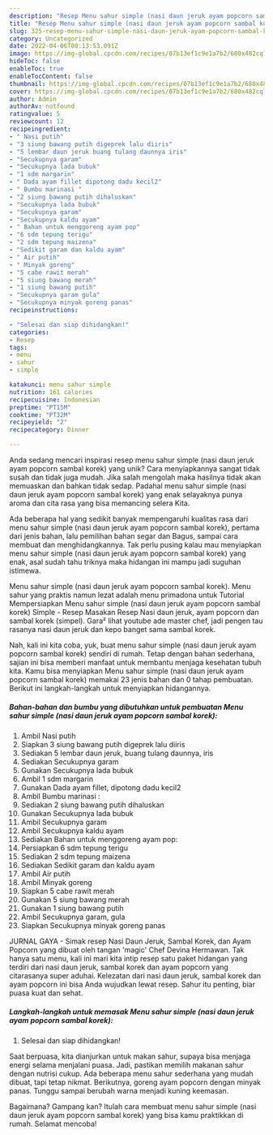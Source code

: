 ```yaml
---
description: "Resep Menu sahur simple (nasi daun jeruk ayam popcorn sambal korek) yang Lezat"
title: "Resep Menu sahur simple (nasi daun jeruk ayam popcorn sambal korek) yang Lezat"
slug: 325-resep-menu-sahur-simple-nasi-daun-jeruk-ayam-popcorn-sambal-korek-yang-lezat
category: Uncategorized
date: 2022-04-06T00:13:53.091Z
image: https://img-global.cpcdn.com/recipes/07b13ef1c9e1a7b2/680x482cq70/menu-sahur-simple-nasi-daun-jeruk-ayam-popcorn-sambal-korek-foto-resep-utama.jpg
hideToc: false
enableToc: true
enableTocContent: false
thumbnail: https://img-global.cpcdn.com/recipes/07b13ef1c9e1a7b2/680x482cq70/menu-sahur-simple-nasi-daun-jeruk-ayam-popcorn-sambal-korek-foto-resep-utama.jpg
cover: https://img-global.cpcdn.com/recipes/07b13ef1c9e1a7b2/680x482cq70/menu-sahur-simple-nasi-daun-jeruk-ayam-popcorn-sambal-korek-foto-resep-utama.jpg
author: Admin
authorAv: notfound
ratingvalue: 5
reviewcount: 12
recipeingredient:
- " Nasi putih"
- "3 siung bawang putih digeprek lalu diiris"
- "5 lembar daun jeruk buang tulang daunnya iris"
- "Secukupnya garam"
- "Secukupnya lada bubuk"
- "1 sdm margarin"
- " Dada ayam fillet dipotong dadu kecil2"
- " Bumbu marinasi "
- "2 siung bawang putih dihaluskan"
- "Secukupnya lada bubuk"
- "Secukupnya garam"
- "Secukupnya kaldu ayam"
- " Bahan untuk menggoreng ayam pop"
- "6 sdm tepung terigu"
- "2 sdm tepung maizena"
- "Sedikit garam dan kaldu ayam"
- " Air putih"
- " Minyak goreng"
- "5 cabe rawit merah"
- "5 siung bawang merah"
- "1 siung bawang putih"
- "Secukupnya garam gula"
- "Secukupnya minyak goreng panas"
recipeinstructions:

- "Selesai dan siap dihidangkan!"
categories:
- Resep
tags:
- menu
- sahur
- simple

katakunci: menu sahur simple 
nutrition: 161 calories
recipecuisine: Indonesian
preptime: "PT15M"
cooktime: "PT32M"
recipeyield: "2"
recipecategory: Dinner

---
```





Anda sedang mencari inspirasi resep menu sahur simple (nasi daun jeruk ayam popcorn sambal korek) yang unik? Cara menyiapkannya sangat tidak susah dan tidak juga mudah. Jika salah mengolah maka hasilnya tidak akan memuaskan dan bahkan tidak sedap. Padahal menu sahur simple (nasi daun jeruk ayam popcorn sambal korek) yang enak selayaknya punya aroma dan cita rasa yang bisa memancing selera Kita.





Ada beberapa hal yang sedikit banyak mempengaruhi kualitas rasa dari menu sahur simple (nasi daun jeruk ayam popcorn sambal korek), pertama dari jenis bahan, lalu pemilihan bahan segar dan Bagus, sampai cara membuat dan menghidangkannya. Tak perlu pusing kalau mau menyiapkan menu sahur simple (nasi daun jeruk ayam popcorn sambal korek) yang enak,      asal sudah tahu triknya maka hidangan ini mampu jadi suguhan istimewa.














Menu sahur simple (nasi daun jeruk ayam popcorn sambal korek). Menu sahur yang praktis namun lezat adalah menu primadona untuk Tutorial Mempersiapkan Menu sahur simple (nasi daun jeruk ayam popcorn sambal korek) Simple - Resep Masakan Resep Nasi daun jeruk, ayam popcorn dan sambal korek (simpel). Gara² lihat youtube ade master chef, jadi pengen tau rasanya nasi daun jeruk dan kepo banget sama sambal korek.






Nah, kali ini kita coba, yuk, buat menu sahur simple (nasi daun jeruk ayam popcorn sambal korek) sendiri di rumah. Tetap dengan bahan sederhana, sajian ini bisa memberi manfaat untuk membantu menjaga kesehatan tubuh kita. Kamu bisa menyiapkan Menu sahur simple (nasi daun jeruk ayam popcorn sambal korek) memakai 23 jenis bahan dan 0 tahap pembuatan. Berikut ini langkah-langkah untuk menyiapkan hidangannya.

<!--inarticleads1-->

##### Bahan-bahan dan bumbu yang dibutuhkan untuk pembuatan Menu sahur simple (nasi daun jeruk ayam popcorn sambal korek):

1. Ambil  Nasi putih
1. Siapkan 3 siung bawang putih digeprek lalu diiris
1. Sediakan 5 lembar daun jeruk, buang tulang daunnya, iris
1. Sediakan Secukupnya garam
1. Gunakan Secukupnya lada bubuk
1. Ambil 1 sdm margarin
1. Gunakan  Dada ayam fillet, dipotong dadu kecil2
1. Ambil  Bumbu marinasi :
1. Sediakan 2 siung bawang putih dihaluskan
1. Gunakan Secukupnya lada bubuk
1. Ambil Secukupnya garam
1. Ambil Secukupnya kaldu ayam
1. Sediakan  Bahan untuk menggoreng ayam pop:
1. Persiapkan 6 sdm tepung terigu
1. Sediakan 2 sdm tepung maizena
1. Sediakan Sedikit garam dan kaldu ayam
1. Ambil  Air putih
1. Ambil  Minyak goreng
1. Siapkan 5 cabe rawit merah
1. Gunakan 5 siung bawang merah
1. Gunakan 1 siung bawang putih
1. Ambil Secukupnya garam, gula
1. Siapkan Secukupnya minyak goreng panas


JURNAL GAYA - Simak resep Nasi Daun Jeruk, Sambal Korek, dan Ayam Popcorn yang dibuat oleh tangan &#39;magic&#39; Chef Devina Hermawan. Tak hanya satu menu, kali ini mari kita intip resep satu paket hidangan yang terdiri dari nasi daun jeruk, sambal korek dan ayam popcorn yang citarasanya super aduhai. Kelezatan dari nasi daun jeruk, sambal korek dan ayam popcorn ini bisa Anda wujudkan lewat resep. Sahur itu penting, biar puasa kuat dan sehat. 

<!--inarticleads2-->

##### Langkah-langkah untuk memasak Menu sahur simple (nasi daun jeruk ayam popcorn sambal korek):


1. Selesai dan siap dihidangkan!

Saat berpuasa, kita dianjurkan untuk makan sahur, supaya bisa menjaga energi selama menjalani puasa. Jadi, pastikan memilih makanan sahur dengan nutrisi cukup. Ada beberapa menu sahur sederhana yang mudah dibuat, tapi tetap nikmat. Berikutnya, goreng ayam popcorn dengan minyak panas. Tunggu sampai berubah warna menjadi kuning keemasan. 

Bagaimana? Gampang kan? Itulah cara membuat menu sahur simple (nasi daun jeruk ayam popcorn sambal korek) yang bisa kamu praktikkan di rumah. Selamat mencoba!
